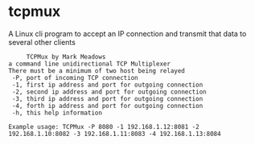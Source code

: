 # tcpmux
A Linux cli program to accept an IP connection and transmit that data to several other clients 


	     TCPMux by Mark Meadows 
	a command line unidirectional TCP Multiplexer
	There must be a minimum of two host being relayed
	 -P, port of incoming TCP connection 
	 -1, first ip address and port for outgoing connection
	 -2, second ip address and port for outgoing connection
	 -3, third ip address and port for outgoing connection
	 -4, forth ip address and port for outgoing connection
	 -h, this help information
	  
    Example usage: TCPMux -P 8080 -1 192.168.1.12:8081 -2 192.168.1.10:8082 -3 192.168.1.11:8083 -4 192.168.1.13:8084
	
